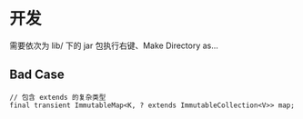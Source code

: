 # 开发
需要依次为 lib/ 下的 jar 包执行右键、Make Directory as...


## Bad Case
```
// 包含 extends 的复杂类型
final transient ImmutableMap<K, ? extends ImmutableCollection<V>> map;
```